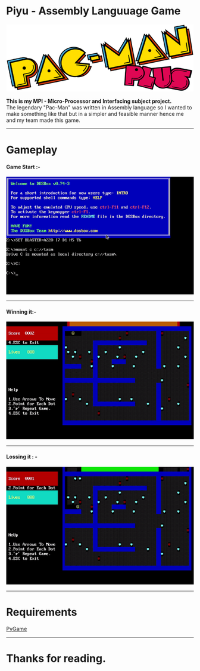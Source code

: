 # Piyu - Assembly Languuage Game

<img src = "https://github.com/prithvi-sharma/Projects/blob/master/Piyu%20-%20Assembly%20Language%20Game/Images/Piyu.png">

<strong>This is my MPI - Micro-Processor and Interfacing subject project.</strong></br>
The legendary "Pac-Man" was written in Assembly language so I wanted to make something like that but in a simpler and feasible manner hence me and my team made this game.
<hr>

# Gameplay

#### Game Start :-

<img src = "Piyu Start.gif">
<hr>

#### Winning it:- 

<img src = "Piyu Win.gif">
<hr>

#### Lossing it : - 

<img src = "Piyu Lose.gif">
<hr>

# Requirements

<a href="https://github.com/pygame/pygame">PyGame</a>
<hr>

# Thanks for reading.
